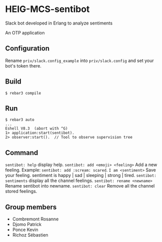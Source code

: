 # HEIG-MCS-sentibot
Slack bot developed in Erlang to analyze sentiments

An OTP application

## Configuration

Rename `priv/slack.config_example` into `priv/slack.config` and set your bot's token there.

## Build

    $ rebar3 compile

## Run 

    $ rebar3 auto
    ...
    Eshell V8.3  (abort with ^G)
    1> application:start(sentibot).
    2> observer:start().  // Tool to observe supervision tree

## Command
`sentibot: help` display help.
`sentibot: add <emoji> <feeling>` Add a new feeling. Example: `sentibot: add :scream: scared`.
`I am <sentiment>` Save your feeling. sentiment is happy | sad | sleeping | strong | tired.
`sentibot: sentiments` display all the channel feelings.
`sentibot: rename <newname>` Rename sentibot into newname.
`sentibot: clear` Remove all the channel stored feelings.

## Group members
* Combremont Rosanne
* Djomo Patrick
* Ponce Kevin
* Richoz Sébastien
